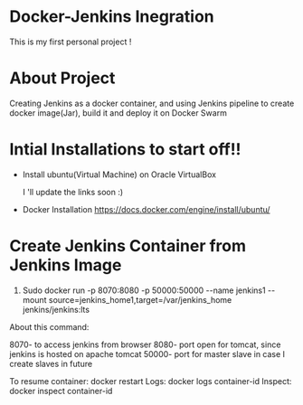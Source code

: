 # Docker-Jenkins Inegration
This is my first personal project ! 

# About Project

Creating Jenkins as a docker container, and using Jenkins pipeline to create docker image(Jar), build it and deploy it on Docker Swarm

# Intial Installations to start off!! 

- Install ubuntu(Virtual Machine) on Oracle VirtualBox

   I 'll update the links soon :)

- Docker Installation https://docs.docker.com/engine/install/ubuntu/

# Create Jenkins Container from Jenkins Image

1) Sudo docker run -p 8070:8080 -p 50000:50000 --name jenkins1 --mount source=jenkins_home1,target=/var/jenkins_home jenkins/jenkins:lts

About this command: 

8070- to access jenkins from browser
8080- port open for tomcat, since jenkins is hosted on apache tomcat
50000- port for master slave in case I create slaves in future

To resume container: docker restart 
Logs: docker logs container-id
Inspect: docker inspect container-id
